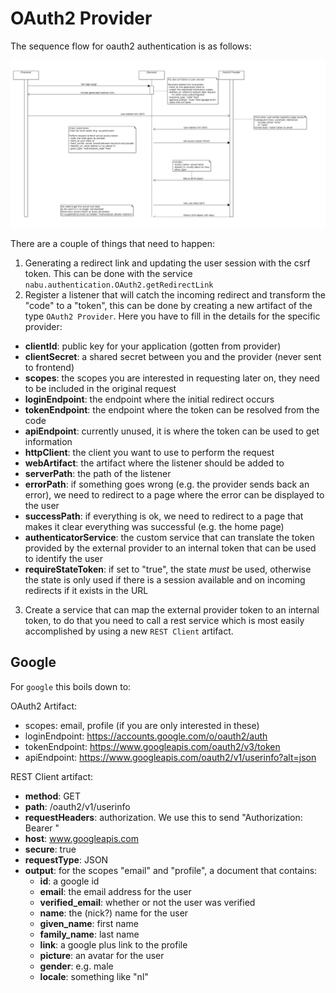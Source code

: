 # OAuth2 Provider

The sequence flow for oauth2 authentication is as follows:

![OAuth2](oauth2.png)

There are a couple of things that need to happen: 

1) Generating a redirect link and updating the user session with the csrf token. This can be done with the service `nabu.authentication.OAuth2.getRedirectLink`
2) Register a listener that will catch the incoming redirect and transform the "code" to a "token", this can be done by creating a new artifact of the type `OAuth2 Provider`. Here you have to fill in the details for the specific provider:

- **clientId**: public key for your application (gotten from provider)
- **clientSecret**: a shared secret between you and the provider (never sent to frontend)
- **scopes**: the scopes you are interested in requesting later on, they need to be included in the original request
- **loginEndpoint**: the endpoint where the initial redirect occurs
- **tokenEndpoint**: the endpoint where the token can be resolved from the code
- **apiEndpoint**: currently unused, it is where the token can be used to get information
- **httpClient**: the client you want to use to perform the request
- **webArtifact**: the artifact where the listener should be added to
- **serverPath**: the path of the listener
- **errorPath**: if something goes wrong (e.g. the provider sends back an error), we need to redirect to a page where the error can be displayed to the user
- **successPath**: if everything is ok, we need to redirect to a page that makes it clear everything was successful (e.g. the home page)
- **authenticatorService**: the custom service that can translate the token provided by the external provider to an internal token that can be used to identify the user
- **requireStateToken**: if set to "true", the state _must_ be used, otherwise the state is only used if there is a session available and on incoming redirects if it exists in the URL
3) Create a service that can map the external provider token to an internal token, to do that you need to call a rest service which is most easily accomplished by using a new `REST Client` artifact. 

## Google

For `google` this boils down to:

OAuth2 Artifact:
- scopes: email, profile (if you are only interested in these)
- loginEndpoint: https://accounts.google.com/o/oauth2/auth
- tokenEndpoint: https://www.googleapis.com/oauth2/v3/token
- apiEndpoint: https://www.googleapis.com/oauth2/v1/userinfo?alt=json


REST Client artifact:

- **method**: GET
- **path**: /oauth2/v1/userinfo
- **requestHeaders**: authorization. We use this to send "Authorization: Bearer <token>"
- **host**: www.googleapis.com
- **secure**: true
- **requestType**: JSON
- **output**: for the scopes "email" and "profile", a document that contains:
	- **id**: a google id
	- **email**: the email address for the user
	- **verified_email**: whether or not the user was verified
	- **name**: the (nick?) name for the user
	- **given_name**: first name
	- **family_name**: last name
	- **link**: a google plus link to the profile
	- **picture**: an avatar for the user
	- **gender**: e.g. male
	- **locale**: something like "nl"
